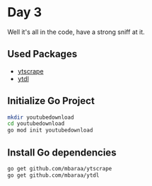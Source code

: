 # Day 3

Well it's all in the code, have a strong sniff at it.

## Used Packages

- [ytscrape](https://github.com/mbaraa/ytscrape)
- [ytdl](https://github.com/mbaraa/ytdl)

## Initialize Go Project

```bash
mkdir youtubedownload
cd youtubedownload
go mod init youtubedownload
```

## Install Go dependencies

```bash
go get github.com/mbaraa/ytscrape
go get github.com/mbaraa/ytdl
```
